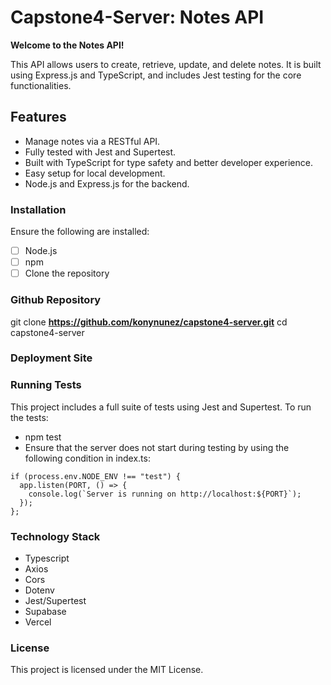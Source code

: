 # **Capstone4-Server: Notes API**

**Welcome to the Notes API!**

This API allows users to create, retrieve, update, and delete notes. It is built using Express.js and TypeScript, and includes Jest testing for the core functionalities.

## Features

- Manage notes via a RESTful API.
- Fully tested with Jest and Supertest.
- Built with TypeScript for type safety and better developer experience.
- Easy setup for local development.
- Node.js and Express.js for the backend.

### Installation

Ensure the following are installed:

- [ ] Node.js
- [ ] npm
- [ ] Clone the repository

### Github Repository

git clone
**https://github.com/konynunez/capstone4-server.git**
cd capstone4-server

### Deployment Site

### Running Tests

This project includes a full suite of tests using Jest and Supertest. To run the tests:

- npm test
- Ensure that the server does not start during testing by using the following condition in index.ts:

```
if (process.env.NODE_ENV !== "test") {
  app.listen(PORT, () => {
    console.log(`Server is running on http://localhost:${PORT}`);
  });
};
```

### Technology Stack

- Typescript
- Axios
- Cors
- Dotenv
- Jest/Supertest
- Supabase
- Vercel

### License

This project is licensed under the MIT License.
